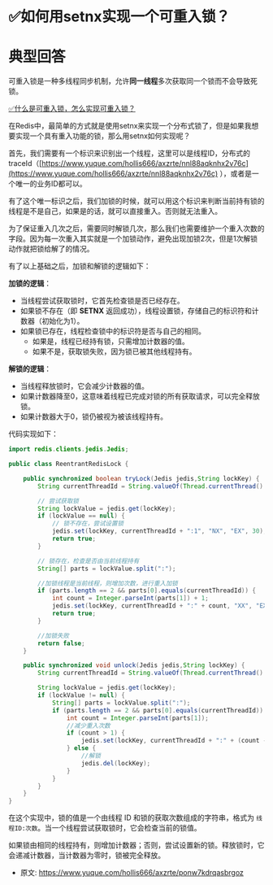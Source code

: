 # ✅如何用setnx实现一个可重入锁？
<!--page header-->

<a name="Ubunj"></a>
# 典型回答

可重入锁是一种多线程同步机制，允许**同一线程**多次获取同一个锁而不会导致死锁。

[✅什么是可重入锁，怎么实现可重入锁？](https://www.yuque.com/hollis666/axzrte/zvx2w5h9sr7trle7?view=doc_embed)

在Redis中，最简单的方式就是使用setnx来实现一个分布式锁了，但是如果我想要实现一个具有重入功能的锁，那么用setnx如何实现呢？

首先，我们需要有一个标识来识别出一个线程，这里可以是线程ID，分布式的traceId（[https://www.yuque.com/hollis666/axzrte/nnl88aqknhx2v76c](https://www.yuque.com/hollis666/axzrte/nnl88aqknhx2v76c) ），或者是一个唯一的业务ID都可以。

有了这个唯一标识之后，我们加锁的时候，就可以用这个标识来判断当前持有锁的线程是不是自己，如果是的话，就可以直接重入。否则就无法重入。

为了保证重入几次之后，需要同时解锁几次，那么我们也需要维护一个重入次数的字段。因为每一次重入其实就是一个加锁动作，避免出现加锁2次，但是1次解锁动作就把锁给解了的情况。

有了以上基础之后，加锁和解锁的逻辑如下：

**加锁的逻辑**：

   - 当线程尝试获取锁时，它首先检查锁是否已经存在。
   - 如果锁不存在（即 **SETNX** 返回成功），线程设置锁，存储自己的标识符和计数器（初始化为1）。
   - 如果锁已存在，线程检查锁中的标识符是否与自己的相同。
      - 如果是，线程已经持有锁，只需增加计数器的值。
      - 如果不是，获取锁失败，因为锁已被其他线程持有。

**解锁的逻辑**：

   - 当线程释放锁时，它会减少计数器的值。
   - 如果计数器降至0，这意味着线程已完成对锁的所有获取请求，可以完全释放锁。
   - 如果计数器大于0，锁仍被视为被该线程持有。

代码实现如下：

```java
import redis.clients.jedis.Jedis;

public class ReentrantRedisLock {

    public synchronized boolean tryLock(Jedis jedis,String lockKey) {
        String currentThreadId = String.valueOf(Thread.currentThread().getId());

        // 尝试获取锁
        String lockValue = jedis.get(lockKey);
        if (lockValue == null) {
            // 锁不存在，尝试设置锁
            jedis.set(lockKey, currentThreadId + ":1", "NX", "EX", 30);
            return true;
        }

        // 锁存在，检查是否由当前线程持有
        String[] parts = lockValue.split(":");

        //加锁线程是当前线程，则增加次数，进行重入加锁
        if (parts.length == 2 && parts[0].equals(currentThreadId)) {
            int count = Integer.parseInt(parts[1]) + 1;
            jedis.set(lockKey, currentThreadId + ":" + count, "XX", "EX", 30);
            return true;
        }

        //加锁失败
        return false;
    }

    public synchronized void unlock(Jedis jedis,String lockKey) {
        String currentThreadId = String.valueOf(Thread.currentThread().getId());

        String lockValue = jedis.get(lockKey);
        if (lockValue != null) {
            String[] parts = lockValue.split(":");
            if (parts.length == 2 && parts[0].equals(currentThreadId)) {
                int count = Integer.parseInt(parts[1]);
                //减少重入次数
                if (count > 1) {
                    jedis.set(lockKey, currentThreadId + ":" + (count - 1), "XX", "EX", 30);
                } else {
                    //解锁
                    jedis.del(lockKey);
                }
            }
        }
    }
}

```

在这个实现中，锁的值是一个由线程 ID 和锁的获取次数组成的字符串，格式为 `线程ID:次数`。当一个线程尝试获取锁时，它会检查当前的锁值。

如果锁由相同的线程持有，则增加计数器；否则，尝试设置新的锁。释放锁时，它会递减计数器，当计数器为零时，锁被完全释放。


<!--page footer-->
- 原文: <https://www.yuque.com/hollis666/axzrte/ponw7kdrqasbrgoz>